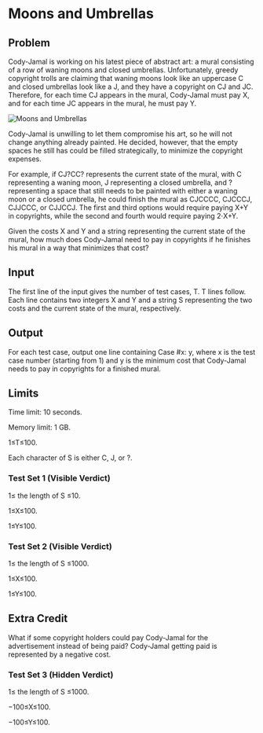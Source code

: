 # Moons and Umbrellas

## Problem

Cody-Jamal is working on his latest piece of abstract art: a mural consisting of a row of waning moons and closed umbrellas. Unfortunately, greedy copyright trolls are claiming that waning moons look like an uppercase C and closed umbrellas look like a J, and they have a copyright on CJ and JC. Therefore, for each time CJ appears in the mural, Cody-Jamal must pay X, and for each time JC appears in the mural, he must pay Y.

![Moons and Umbrellas](https://codejam.googleapis.com/dashboard/get_file/AQj_6U2owO5JXHIGuA09leq_iuziif8xf8j8AWhNKwWXPxK_KhJTriQ5hvecBNuT2vgvaARVhhe_GSKL/moons_and_umbrellas.png)

Cody-Jamal is unwilling to let them compromise his art, so he will not change anything already painted. He decided, however, that the empty spaces he still has could be filled strategically, to minimize the copyright expenses.

For example, if CJ?CC? represents the current state of the mural, with C representing a waning moon, J representing a closed umbrella, and ? representing a space that still needs to be painted with either a waning moon or a closed umbrella, he could finish the mural as CJCCCC, CJCCCJ, CJJCCC, or CJJCCJ. The first and third options would require paying X+Y in copyrights, while the second and fourth would require paying 2⋅X+Y.

Given the costs X and Y and a string representing the current state of the mural, how much does Cody-Jamal need to pay in copyrights if he finishes his mural in a way that minimizes that cost?

## Input

The first line of the input gives the number of test cases, T. T lines follow. Each line contains two integers X and Y and a string S representing the two costs and the current state of the mural, respectively.

## Output

For each test case, output one line containing Case #x: y, where x is the test case number (starting from 1) and y is the minimum cost that Cody-Jamal needs to pay in copyrights for a finished mural.

## Limits

Time limit: 10 seconds.

Memory limit: 1 GB.

1≤T≤100.

Each character of S is either C, J, or ?.

### Test Set 1 (Visible Verdict)

1≤ the length of S ≤10.

1≤X≤100.

1≤Y≤100.

### Test Set 2 (Visible Verdict)

1≤ the length of S ≤1000.

1≤X≤100.

1≤Y≤100.

## Extra Credit

What if some copyright holders could pay Cody-Jamal for the advertisement instead of being paid? Cody-Jamal getting paid is represented by a negative cost.

### Test Set 3 (Hidden Verdict)

1≤ the length of S ≤1000.

−100≤X≤100.

−100≤Y≤100.
